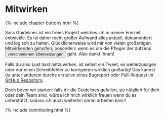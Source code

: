 
# Mitwirken

{% include chapter-buttons.html %}

Sass Guidelines ist ein freies Projekt welches ich in meiner Freizeit entwickle. Es ist daher recht großer Aufwand alles aktuell, dokumentiert und logisch zu halten. Glücklicherweise wird mir von vielen großartigen Mitwirkenden geholfen; besonders wenn es um die Pfleger der dutzend <button type="button" data-modal-show="options-panel" class="link-like">verschiedenen Übersetzungen</button> geht. Also dankt Ihnen!

Falls du also Lust hast mitzuwirken, ist selbst ein Tweet, es weiterzusagen oder nur einen Schreibfehler zu korrigieren wirklich großartig! Das kannst du unter anderem durchs erstellen eines Bugreport oder Pull-Request im [GitHub Repository](https://github.com/HugoGiraudel/sass-guidelines).

Doch bevor wir starten: falls dir die Guidelines gefallen, sie nützlich für dich oder dein Team sind, würde ich mich wirklich freuen wenn du es unterstützt, sodass ich auch weiterhin daran arbeiten kann!

{% include contributing.html %}
